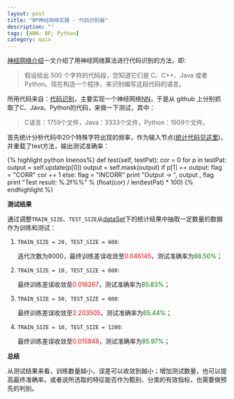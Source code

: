 ```yaml
---
layout: post
title: "BP神经网络实践 - 代码识别器"
description: ""
tags: [ANN; BP; Python]
category: main
---
```


[神经网络介绍](http://www.ibm.com/developerworks/cn/linux/other/l-neural/index.html)一文介绍了用神经网络算法进行代码识别的方法，即:

> 假设给出 500 个字符的代码段，您知道它们是 C、C++、Java 或者 Python。现在构造一个程序，来识别编写这段代码的语言。

所用代码来自：[代码识别](http://gnosis.cx/download/neural_net_1.zip)，主要实现一个神经网络[NN](https://github.com/sniky/A-N-N/blob/master/bp_net_code_recognizer/bpnn.py)，于是从 github 上分别抓取了C、Java、Python的代码，来做一下测试，其中：

> C语言：1759个文件，Java：3333个文件，Python：1909个文件。

首先统计分析代码中20个特殊字符出现的频率，作为输入节点([统计代码见这里](https://github.com/sniky/A-N-N/blob/master/bp_net_code_recognizer/statistic.py))，并重载了test方法，输出测试准确率：

{% highlight python linenos%}
def test(self, testPat):
		cor = 0
		for p in testPat:
			output = self.update(p[0])
			output = self.mask(output)
			if p[1] == output:
				flag = "CORR"
				cor += 1
			else:
				flag = "INCORR"
			print "Output -> ", output , flag
		print "Test result: %.2f%%" % (float(cor) / len(testPat) * 100)
{% endhighlight %}

**测试结果**

通过调整`TRAIN_SIZE`、`TEST_SIZE`从[dataSet](https://github.com/sniky/A-N-N/tree/master/bp_net_code_recognizer/dataSet)下的统计结果中抽取一定数量的数据作为训练和测试：

1. `TRAIN_SIZE = 20, TEST_SIZE = 600`:

    迭代次数为8000，最终训练差误收敛至<span style="color:red">0.046145</span>，测试准确率为<span style="color:green">88.50%</span>；

2. `TRAIN_SIZE = 10, TEST_SIZE = 600`:

    最终训练差误收敛至<span style="color:red">0.016267</span>，测试准确率为<span style="color:green">85.83%</span>；

3. `TRAIN_SIZE = 50, TEST_SIZE = 600`:

    最终训练差误收敛至<span style="color:red">2.203505</span>，测试准确率为<span style="color:green">65.44%</span>；

4. `TRAIN_SIZE = 10, TEST_SIZE = 1200`:

    最终训练差误收敛至<span style="color:red">0.015848</span>，测试准确率为<span style="color:green">85.97%</span>；

**总结**

从测试结果来看，训练数量越小，误差可以收敛到越小；增加测试数量，也可以提高最终准确率。或者说所选取的特征能否作为甄别、分类的有效指标，也需要做预先的判别。
